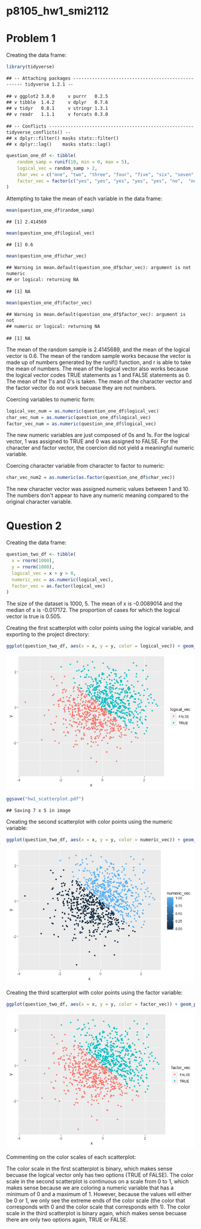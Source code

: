 p8105\_hw1\_smi2112
================

Problem 1
=========

Creating the data frame:

``` r
library(tidyverse)
```

    ## -- Attaching packages --------------------------------------------------- tidyverse 1.2.1 --

    ## v ggplot2 3.0.0     v purrr   0.2.5
    ## v tibble  1.4.2     v dplyr   0.7.6
    ## v tidyr   0.8.1     v stringr 1.3.1
    ## v readr   1.1.1     v forcats 0.3.0

    ## -- Conflicts ------------------------------------------------------ tidyverse_conflicts() --
    ## x dplyr::filter() masks stats::filter()
    ## x dplyr::lag()    masks stats::lag()

``` r
question_one_df <- tibble(
    random_samp = runif(10, min = 0, max = 5),
    logical_vec = random_samp > 2,
    char_vec = c("one", "two", "three", "four", "five", "six", "seven", "eight", "nine", "ten"),
    factor_vec = factor(c("yes", "yes", "yes", "yes", "yes", "no",  "no", "no", "no", "no"))
)
```

Attempting to take the mean of each variable in the data frame:

``` r
mean(question_one_df$random_samp)
```

    ## [1] 2.414569

``` r
mean(question_one_df$logical_vec)
```

    ## [1] 0.6

``` r
mean(question_one_df$char_vec)
```

    ## Warning in mean.default(question_one_df$char_vec): argument is not numeric
    ## or logical: returning NA

    ## [1] NA

``` r
mean(question_one_df$factor_vec)
```

    ## Warning in mean.default(question_one_df$factor_vec): argument is not
    ## numeric or logical: returning NA

    ## [1] NA

The mean of the random sample is 2.4145689, and the mean of the logical vector is 0.6. The mean of the random sample works because the vector is made up of numbers generated by the runif() function, and r is able to take the mean of numbers. The mean of the logical vector also works because the logical vector codes TRUE statements as 1 and FALSE statements as 0. The mean of the 1's and 0's is taken. The mean of the character vector and the factor vector do not work becuase they are not numbers.

Coercing variables to numeric form:

``` r
logical_vec_num = as.numeric(question_one_df$logical_vec)
char_vec_num = as.numeric(question_one_df$logical_vec)
factor_vec_num = as.numeric(question_one_df$logical_vec)
```

The new numeric variables are just composed of 0s and 1s. For the logical vector, 1 was assigned to TRUE and 0 was assigned to FALSE. For the character and factor vector, the coercion did not yield a meaningful numeric variable.

Coercing character variable from character to factor to numeric:

``` r
char_vec_num2 = as.numeric(as.factor(question_one_df$char_vec)) 
```

The new character vector was assigned numeric values between 1 and 10. The numbers don't appear to have any numeric meaning compared to the original character variable.

Question 2
==========

Creating the data frame:

``` r
question_two_df <- tibble(
  x = rnorm(1000),
  y = rnorm(1000),
  logical_vec = x + y > 0,
  numeric_vec = as.numeric(logical_vec),
  factor_vec = as.factor(logical_vec)
)
```

The size of the dataset is 1000, 5. The mean of x is -0.0089014 and the median of x is -0.017172. The proportion of cases for which the logical vector is true is 0.505.

Creating the first scatterplot with color points using the logical variable, and exporting to the project directory:

``` r
ggplot(question_two_df, aes(x = x, y = y, color = logical_vec)) + geom_point()
```

![](p8105_hw1_smi2112_files/figure-markdown_github/unnamed-chunk-6-1.png)

``` r
ggsave("hw1_scatterplot.pdf")
```

    ## Saving 7 x 5 in image

Creating the second scatterplot with color points using the numeric variable:

``` r
ggplot(question_two_df, aes(x = x, y = y, color = numeric_vec)) + geom_point()
```

![](p8105_hw1_smi2112_files/figure-markdown_github/unnamed-chunk-7-1.png)

Creating the third scatterplot with color points using the factor variable:

``` r
ggplot(question_two_df, aes(x = x, y = y, color = factor_vec)) + geom_point()
```

![](p8105_hw1_smi2112_files/figure-markdown_github/unnamed-chunk-8-1.png)

Commenting on the color scales of each scatterplot:

The color scale in the first scatterplot is binary, which makes sense becuase the logical vector only has two options (TRUE of FALSE). The color scale in the second scatterplot is continuous on a scale from 0 to 1, which makes sense because we are coloring a numeric variable that has a minimum of 0 and a maximum of 1. However, because the values will either be 0 or 1, we only see the extreme ends of the color scale (the color that corresponds with 0 and the color scale that corresponds with 1). The color scale in the third scatterplot is binary again, which makes sense becuase there are only two options again, TRUE or FALSE.

